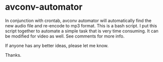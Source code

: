# avconv-automator
In conjunction with crontab, avconv automator will automatically find the new audio file and re-encode to mp3 format.  This is a bash script.  I put this script together to automate a simple task that is very time consuming. It can be modified for video as well.  See comments for more info.

If anyone has any better ideas, please let me know.

Thanks.
